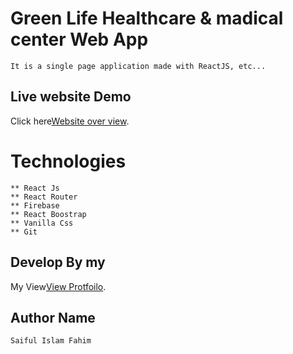 # Green Life Healthcare & madical center Web App

    It is a single page application made with ReactJS, etc...

## Live website Demo

Click here[Website over view](https://healthcare-f0a15.web.app/).

# Technologies

    ** React Js
    ** React Router
    ** Firebase
    ** React Boostrap
    ** Vanilla Css
    ** Git

## Develop By my

My View[View Protfoilo](https://siffahim.github.io/developer-portfolio/).

## Author Name

    Saiful Islam Fahim
